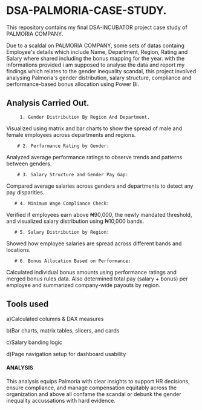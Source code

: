 # DSA-PALMORIA-CASE-STUDY.
This repository contains my final DSA-INCUBATOR project case study of PALMORIA COMPANY.

 Due to a scaldal on PALMORIA COMPANY, some sets of datas containg Employee's details which include Name, Department, Region, Rating and Salary where shared including the bonus mapping for the year.
 with the informations provided i am supposed to analyse the data and report my findings which relates to the gender inequality scandal, this project involved analysing Palmoria's gender distribution, salary structure, compliance and performance-based bonus allocation using Power Bi.

 ## Analysis Carried Out.
         1. Gender Distribution By Region And Department.
Visualized using matrix and bar charts to show the spread of male and female employees across departments and regions.


        # 2. Performance Rating by Gender:
Analyzed average performance ratings to observe trends and patterns between genders.


        # 3. Salary Structure and Gender Pay Gap:
Compared average salaries across genders and departments to detect any pay disparities.


       # 4. Minimum Wage Compliance Check:
Verified if employees earn above ₦90,000, the newly mandated threshold, and visualized salary distribution using ₦10,000 bands.


       # 5. Salary Distribution by Region:
Showed how employee salaries are spread across different bands and locations.


       # 6. Bonus Allocation Based on Performance:
Calculated individual bonus amounts using performance ratings and merged bonus rules data. Also determined total pay (salary + bonus) per employee and summarized company-wide payouts by region.



## Tools used

a)Calculated columns & DAX measures

b)Bar charts, matrix tables, slicers, and cards

c)Salary banding logic

d)Page navigation setup for dashboard usability 


#### ANALYSIS







This analysis equips Palmoria with clear insights to support HR decisions, ensure compliance, and manage compensation equitably across the organization and above all confame the scandal or debunk the gender inequality accussations with hard evidence.



